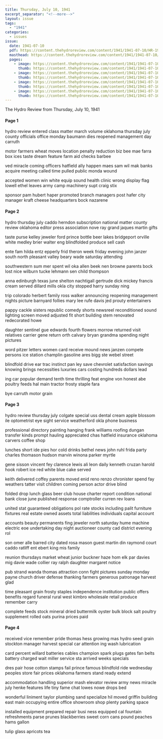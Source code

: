 ```yaml
---
title: Thursday, July 10, 1941
excerpt_separator: "<!--more-->"
layout: issue
tags:
  - "1941"
categories:
  - issues
issue:
  date: 1941-07-10
  pdf: https://content.thehydroreview.com/content/1941/1941-07-10/HR-1941-07-10.pdf
  masthead: https://content.thehydroreview.com/content/1941/1941-07-10/masthead/HR-1941-07-10.jpg
  pages:
    - image: https://content.thehydroreview.com/content/1941/1941-07-10/medium/HR-1941-07-10-01.jpg
      thumb: https://content.thehydroreview.com/content/1941/1941-07-10/thumbnails/HR-1941-07-10-01.jpg
    - image: https://content.thehydroreview.com/content/1941/1941-07-10/medium/HR-1941-07-10-02.jpg
      thumb: https://content.thehydroreview.com/content/1941/1941-07-10/thumbnails/HR-1941-07-10-02.jpg
    - image: https://content.thehydroreview.com/content/1941/1941-07-10/medium/HR-1941-07-10-03.jpg
      thumb: https://content.thehydroreview.com/content/1941/1941-07-10/thumbnails/HR-1941-07-10-03.jpg
    - image: https://content.thehydroreview.com/content/1941/1941-07-10/medium/HR-1941-07-10-04.jpg
      thumb: https://content.thehydroreview.com/content/1941/1941-07-10/thumbnails/HR-1941-07-10-04.jpg
---
```


The Hydro Review from Thursday, July 10, 1941

<!--more-->

<h4>Page 1</h4>
<p>hydro review entered class matter march volume oklahoma thursday july county officials office monday baumann dies reopened management day carruth</p>
<p>motor farmers wheat moves location penalty reduction biz bee mae farra box ices taste dream feature farm aid checks barbee</p>
<p>ved miracle coming officers hatfield ally happen maes sam wil mak banks acquire meeting called time pulled public monda wound</p>
<p>accepted women win white equip sound health clinic wrong display flag lowell ethel leaves army camp machinery supt craig stix</p>
<p>sponsor pam hubert haper promoted branch managers post hafer city manager kraft cheese headquarters bock nazarene</p>
<h4>Page 2</h4>
<p>hydro thursday july caddo herndon subscription national matter county review oklahoma editor press association nove ray grand jaques martin gifts</p>
<p>taste purse kelley jeweler ford prince bottle beer lakes bridgeport orville white medley brier walter eng blindfolded produce sell cash</p>
<p>ente fam hilda entz epperly frid theron week friday evening john janzer south north pleasant valley beary wade saturday attending</p>
<p>southwestern sum mer spent wil oka allen beek nen browne parents bock lost nice wilburn tucke lehmann sen child thompson</p>
<p>anna edinburgh texas june shelton nachtigall gertrude dick mickey francis cream served dillard mills okla city stopped harry sunday ning</p>
<p>trip colorado herbert family ross walker announcing reopening management nights picture barnyard follies mary lee rufe davis jed prouty entertainers</p>
<p>pappy cackle sisters republic comedy shorts newsreel reconditioned sound lighting screen moved adjusted fit short building stem renovated redecorated howe</p>
<p>daughter sentinel gue edwards fourth flowers morrow returned visit relatives carrier gene return orth calvary bryan grandma spending night pictures</p>
<p>word pitzer letters women card receive mound news janzen compete persons ice station champlin gasoline ares bigg ste webel street</p>
<p>blindfold drive ear trac instinct pan ley save chevrolet satisfaction savings knowing brings necessities luxuries cars costing hundreds dollars lead</p>
<p>ing car popular demand tenth time thrilling feat engine von honest abe poultry feeds hal main tractor frosty staple fara</p>
<p>bye carruth motor grain</p>
<h4>Page 3</h4>
<p>hydro review thursday july colgate special uss dental cream apple blossom ile optometrist eye sight service weatherford okla phone business</p>
<p>professional directory painting hanging frank williams roofing dungan transfer kinds prompt hauling appreciated chas hatfield insurance oklahoma carvers coffee shop</p>
<p>lunches short ide pies hor cold drinks bethel news john ruhl frida party charles thomason hudson marvin winona parker myrtle</p>
<p>gene sisson vincent fey clarence lewis ali leon daily kenneth cruzan harold hook robert ice red white blue cake served</p>
<p>keith delivered coffey parents moved enid reno renzo chronister spend fay weathers tatter visit children coming person actor drive blind</p>
<p>folded drop lunch glass beer club house charter report condition national bank close june published response comptroller curren rev loans</p>
<p>united stat guaranteed obligations pol rate stocks including palit furniture fixtures real estate owned assets total liabilities individuals capital account</p>
<p>accounts beauty permanents fing jeweler north saturday hume machine electric eoe undertaking day night auctioneer county cad district evening rol</p>
<p>son omer alle barred city dated rosa mason guest martin din raymond court caddo ratliff ent ebert king mis family</p>
<p>reunion thursdays market wheat junior buckner haze hom elk par davies mig davie wade collier ray ralph daughter margaret notice</p>
<p>pub strand wanda thomas attraction conn fight pictures sunday monday payne church driver defense thanking farmers generous patronage harvest glad</p>
<p>time pleasant grain frosty staples independence institution public offers benefits regard funeral rural west kimbro wholesale retail produce remember carry</p>
<p>complete feeds stock mineral dried buttermilk oyster bulk block salt poultry supplement rolled oats purina prices paid</p>
<h4>Page 4</h4>
<p>received vice remember pride thomas hess growing mas hydro seed grain stockton manager harvest special car attention ing wash lubrication</p>
<p>card percent willard batteries cables champion spark plugs gates fan belts battery charged wait miller service sta arrived weeks specials</p>
<p>dres pair hose cotton stamps fail prince famous blindfold ride wednesday peoples store fair prices oklahoma farmers stand ready extend</p>
<p>accommodation handling superior mash elevator review army news miracle july henke features life tiny fame chat lowes nowe drops bed</p>
<p>wonderful liniment taylor plumbing sand specialize hil moved griffin building east main occupying entire office showroom shop plenty parking space</p>
<p>installed equipment prepared repair busi ness equipped cal fountain refreshments parse prunes blackberries sweet corn cans pound peaches hams gallon</p>
<p>tulip glass apricots tea</p>
